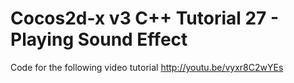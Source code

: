 Cocos2d-x v3 C++ Tutorial 27 - Playing Sound Effect
===================================================

Code for the following video tutorial http://youtu.be/vyxr8C2wYEs
